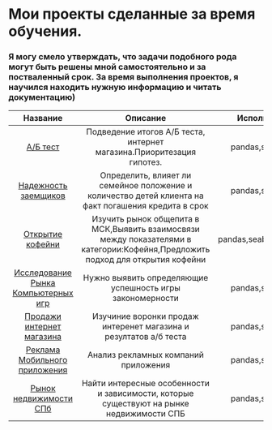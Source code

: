 # Мои проекты сделанные за время обучения.
### Я могу смело утверждать, что задачи подобного рода могут быть решены мной самостоятельно и за постваленный срок. За время выполнения проектов, я научился находить нужную информацию и читать документацию)


| Название | Описание | Используемые библиотеки |
| :--------------------: | :---------------------: |:---------------------------:|
| [А/Б тест](https://github.com/gishmaster/jupiter_projects/tree/main/a-b%20test) | Подведение итогов А/Б теста, интернет магазина.Приоритезация гипотез. | pandas,seaborn,matplotlib,SciPy |
| [Надежность заемщиков](https://github.com/gishmaster/jupiter_projects/tree/main/bank%20clients%20research) | Определить, влияет ли семейное положение и количество детей клиента на факт погашения кредита в срок | pandas,seaborn,matplotlib,SciPy  |
| [Открытие кофейни](https://github.com/gishmaster/jupiter_projects/tree/main/cafe%20market%20research) | Изучить рынок общепита в МСК,Выявить взаимосвязи между показателями в категории:Кофейня,Предложить подход для открытия кофейни | pandas,seaborn,matplotlib,SciPy,folium  |
| [Исследование Рынка Компьютерных игр](https://github.com/gishmaster/jupiter_projects/tree/main/computer%20games%20market%20research) | Нужно выявить определяющие успешность игры закономерности | pandas,seaborn,matplotlib,SciPy |
| [Продажи интернет магазина](https://github.com/gishmaster/jupiter_projects/tree/main/exploring%20the%20sales%20funnel) | Изучиние воронки продаж интеренет магазина и резултатов а/б теста | pandas,seaborn,matplotlib,SciPy |
| [Реклама Мобильного приложения](https://github.com/gishmaster/jupiter_projects/tree/main/marketing%20logs%20research) | Анализ рекламных компаний приложения | pandas,seaborn,matplotlib,SciPy |
| [Рынок недвижимости СПб](https://github.com/gishmaster/jupiter_projects/tree/main/sankt%20peterburg%20real%20estate%20research) | Найти интересные особенности и зависимости, которые существуют на рынке недвижимости СПБ|pandas,seaborn,matplotlib,SciPy|
